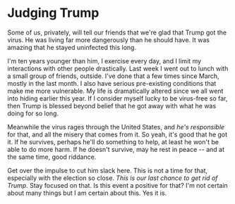 # Judging Trump
Some of us, privately, will tell our friends that we're glad that Trump got the virus. He was living far more dangerously than he should have. It was amazing that he stayed uninfected this long. 

I'm ten years younger than him, I exercise every day, and I limit my interactions with other people drastically. Last week I went out to lunch with a small group of friends, outside. I've done that a few times since March, mostly in the last month. I also have serious pre-existing conditions that make me more vulnerable. My life is dramatically altered since we all went into hiding earlier this year. If I consider myself lucky to be virus-free so far, then Trump is blessed beyond belief that he got away with what he was doing for so long.

Meanwhile the virus rages through the United States, and <i>he's responsible</i> for that, and all the misery that comes from it. So yeah, it's good that he got it. If he survives, perhaps he'll do something to help, at least he won't be able to do more harm. If he doesn't survive, may he rest in peace -- and at the same time, good riddance. 

Get over the impulse to cut him slack here. This is not a time for that, especially with the election so close. <i>This is our last chance to get rid of Trump</i>. Stay focused on that. Is this event a positive for that? I'm not certain about many things but I am certain about this. Yes it is.

